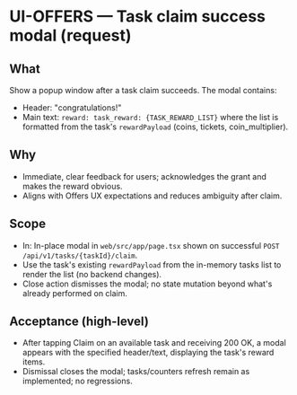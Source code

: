 # UI-OFFERS — Task claim success modal (request)

## What
Show a popup window after a task claim succeeds. The modal contains:
- Header: "congratulations!"
- Main text: `reward: task_reward: {TASK_REWARD_LIST}` where the list is formatted from the task's `rewardPayload` (coins, tickets, coin_multiplier).

## Why
- Immediate, clear feedback for users; acknowledges the grant and makes the reward obvious.
- Aligns with Offers UX expectations and reduces ambiguity after claim.

## Scope
- In: In-place modal in `web/src/app/page.tsx` shown on successful `POST /api/v1/tasks/{taskId}/claim`.
- Use the task's existing `rewardPayload` from the in-memory tasks list to render the list (no backend changes).
- Close action dismisses the modal; no state mutation beyond what's already performed on claim.

## Acceptance (high-level)
- After tapping Claim on an available task and receiving 200 OK, a modal appears with the specified header/text, displaying the task's reward items.
- Dismissal closes the modal; tasks/counters refresh remain as implemented; no regressions.
